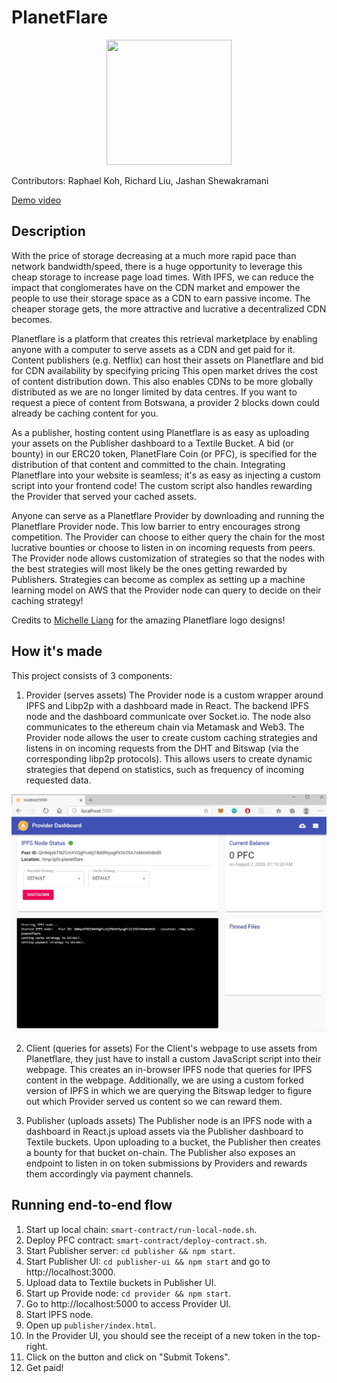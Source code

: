 # PlanetFlare
<p align="center">
  <img src="./pfc-spin.png" width="200" height="200" />
</p>

Contributors: Raphael Koh, Richard Liu, Jashan Shewakramani

[Demo video](https://youtu.be/ISwnh0dRdqw)

## Description
With the price of storage decreasing at a much more rapid pace than network bandwidth/speed, there is a huge opportunity to leverage this cheap storage to increase page load times. With IPFS, we can reduce the impact that conglomerates have on the CDN market and empower the people to use their storage space as a CDN to earn passive income. The cheaper storage gets, the more attractive and lucrative a decentralized CDN becomes.

Planetflare is a platform that creates this retrieval marketplace by enabling anyone with a computer to serve assets as a CDN and get paid for it. Content publishers (e.g. Netflix) can host their assets on Planetflare and bid for CDN availability by specifying pricing  This open market drives the cost of content distribution down. This also enables CDNs to be more globally distributed as we are no longer limited by data centres. If you want to request a piece of content from Botswana, a provider 2 blocks down could already be caching content for you.

As a publisher, hosting content using Planetflare is as easy as uploading your assets on the Publisher dashboard to a Textile Bucket. A bid (or bounty) in our ERC20 token, PlanetFlare Coin (or PFC), is specified for the distribution of that content and committed to the chain.
Integrating Planetflare into your website is seamless; it's as easy as injecting a custom script into your frontend code! The custom script also handles rewarding the Provider that served your cached assets.

Anyone can serve as a Planetflare Provider by downloading and running the Planetflare Provider node. This low barrier to entry encourages strong competition. The Provider can choose to either query the chain for the most lucrative bounties or choose to listen in on incoming requests from peers. The Provider node allows customization of strategies so that the nodes with the best strategies will most likely be the ones getting rewarded by Publishers. Strategies can become as complex as setting up a machine learning model on AWS that the Provider node can query to decide on their caching strategy!

Credits to [Michelle Liang](https://github.com/michliang) for the amazing Planetflare logo designs!

## How it's made
This project consists of 3 components:

1. Provider (serves assets)
The Provider node is a custom wrapper around IPFS and Libp2p with a dashboard made in React. The backend IPFS node and the dashboard communicate over Socket.io. The node also communicates to the ethereum chain via Metamask and Web3. The Provider node allows the user to create custom caching strategies and listens in on incoming requests from the DHT and Bitswap (via the corresponding libp2p protocols). This allows users to create dynamic strategies that depend on statistics, such as frequency of incoming requested data.

<p align="center">
    <img src="./screenshot.jpg" width="600">
</p>

2. Client (queries for assets)
For the Client's webpage to use assets from Planetflare, they just have to install a custom JavaScript script into their webpage. This creates an in-browser IPFS node that queries for IPFS content in the webpage. Additionally, we are using a custom forked version of IPFS in which we are querying the Bitswap ledger to figure out which Provider served us content so we can reward them.

3. Publisher (uploads assets)
The Publisher node is an IPFS node with a dashboard in React.js upload assets via the Publisher dashboard to Textile buckets. Upon uploading to a bucket, the Publisher then creates a bounty for that bucket on-chain. The Publisher also exposes an endpoint to listen in on token submissions by Providers and rewards them accordingly via payment channels.

## Running end-to-end flow
1. Start up local chain: `smart-contract/run-local-node.sh`.
2. Deploy PFC contract: `smart-contract/deploy-contract.sh`.
3. Start Publisher server: `cd publisher && npm start`.
4. Start Publisher UI: `cd publisher-ui && npm start` and go to http://localhost:3000.
5. Upload data to Textile buckets in Publisher UI.
6. Start up Provide node: `cd provider && npm start`.
7. Go to http://localhost:5000 to access Provider UI.
8. Start IPFS node.
9. Open up `publisher/index.html`.
10. In the Provider UI, you should see the receipt of a new token in the top-right.
11. Click on the button and click on "Submit Tokens".
12. Get paid!
